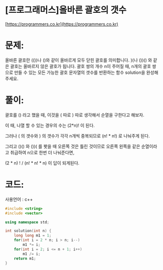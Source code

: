 # [프로그래머스]올바른 괄호의 갯수

[https://programmers.co.kr](https://programmers.co.kr)

# 문제:

올바른 괄호란 (())나 ()와 같이 올바르게 모두 닫힌 괄호를 의미합니다. )(나 ())() 와 같은 괄호는 올바르지 않은 괄호가 됩니다. 괄호 쌍의 개수 n이 주어질 때, n개의 괄호 쌍으로 만들 수 있는 모든 가능한 괄호 문자열의 갯수를 반환하는 함수 solution을 완성해 주세요.



# 풀이:

괄호를 () 라고 했을 때, 이것을 ( 따로 ) 따로 생각해서 순열을 구한다고 해보자.

이 때, 나열 할 수 있는 경우의 수는 (2*n)! 이 된다.

그러나 ( 의 갯수와 ) 의 갯수가 각각 n개씩 중복되므로 (n! * n!) 로 나눠주게 된다.

그리고 ()() 와 ())( 를 봣을 때 오른쪽 것은 틀린 것이므로 오른쪽 왼쪽을 같은 순열이라고 취급하여 n으로 한번 더 나눠준다면,

(2 * n) ! / (n! * n! * n) 이 답이 되게된다.



# **코드:**

사용언어 : c++
```c++
#include <string>
#include <vector>

using namespace std;

int solution(int n) {
    long long m1 = 1;
    for(int i = 2 * n; i > n; i--)
        m1 *= i;
    for(int i = 2; i <= n + 1; i++)
        m1 /= i;
    return m1;
}
```

